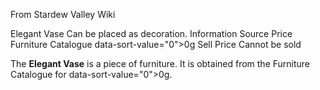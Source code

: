 From Stardew Valley Wiki

Elegant Vase Can be placed as decoration. Information Source Price Furniture Catalogue data-sort-value="0"&gt;0g Sell Price Cannot be sold

The **Elegant Vase** is a piece of furniture. It is obtained from the Furniture Catalogue for data-sort-value="0"&gt;0g.